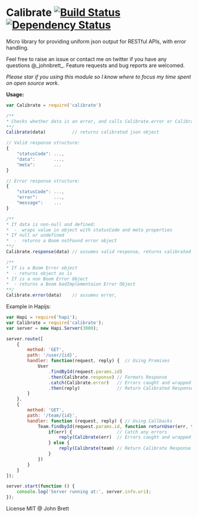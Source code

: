 Calibrate [![Build Status](https://travis-ci.org/johnbrett/calibrate.svg?branch=master)](https://travis-ci.org/johnbrett/calibrate) [![Dependency Status](https://david-dm.org/johnbrett/calibrate.svg)](https://david-dm.org/johnbrett/calibrate)
=========

Micro library for providing uniform json output for RESTful APIs, with error handling. 

Feel free to raise an issue or contact me on twitter if you have any questions @\_johnbrett\_. Feature requests and bug reports are welcomed.

*Please star if you using this module so I know where to focus my time spent on open source work.*

**Usage:**
```javascript
var Calibrate = require('calibrate')

/**
* Checks whether data is an error, and calls Calibrate.error or Calibrate.reponse
**/
Calibrate(data)          // returns calibrated json object

// Valid response structure:
{
    "statusCode": ...,
    "data":       ...,
    "meta":       ...
}

// Error response structure:
{
    "statusCode": ...,
    "error":      ...,
    "message":    ...
}

/**
* If data is non-null and defined:
*  -  wraps value in object with statusCode and meta properties
* If null or undefined
*  -  returns a Boom notFound error object
**/
Calibrate.response(data) // assumes valid response, returns calibrated object or 404

/**
* If is a Boom Error object
*  - returns object as is
* If is a non Boom Error Object
*  - returns a Boom badImplementaion Error Object
**/
Calibrate.error(data)    // assumes error, 
```

Example in Hapijs:
```javascript
var Hapi = require('hapi');
var Calibrate = require('calibrate');
var server = new Hapi.Server(3000);

server.route([
    {
        method: 'GET',
        path: '/user/{id}',
        handler: function(request, reply) {  // Using Promises
            User
                .findById(request.params.id) 
                .then(Calibrate.response) // Formats Response
                .catch(Calibrate.error)   // Errors caught and wrapped
                .then(reply)              // Return Calibrated Response
        }
    },
    {
        method: 'GET',
        path: '/team/{id}',
        handler: function (request, reply) { // Using Callbacks
            Team.findbyId(request.params.id, function returnUser(err, team) {
                if(err) {                 // Catch any errors
                    reply(Calibrate(err)  // Errors caught and wrapped 
                } else {
                    reply(Calibrate(team) // Return Calibrate Response
                }
            })
        }
    }
]);

server.start(function () {
    console.log('Server running at:', server.info.uri);
});
```

License MIT @ John Brett
